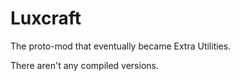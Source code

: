 Luxcraft
========

The proto-mod that eventually became Extra Utilities.

There aren't any compiled versions.
